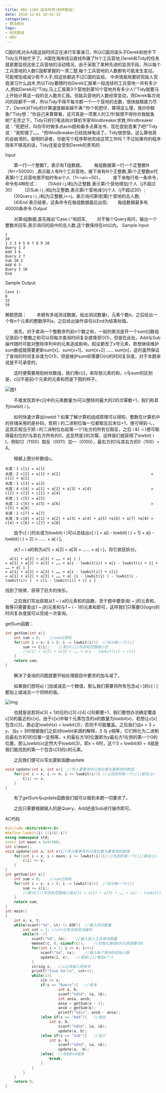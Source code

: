 ```yaml
---
title: HDU 1166 敌兵布阵(树状数组)
date: 2018-12-01 18:42:15
categories: 
- 算法相关
tags:
- 树状数组
- HDU
---
```

<meta name="referrer" content="no-referrer"/>
C国的死对头A国这段时间正在进行军事演习，所以C国间谍头子Derek和他手下Tidy又开始忙乎了。A国在海岸线沿直线布置了N个工兵营地,Derek和Tidy的任务就是要监视这些工兵营地的活动情况。由于采取了某种先进的监测手段，所以每个工兵营地的人数C国都掌握的一清二楚,每个工兵营地的人数都有可能发生变动，可能增加或减少若干人手,但这些都逃不过C国的监视。 
中央情报局要研究敌人究竟演习什么战术,所以Tidy要随时向Derek汇报某一段连续的工兵营地一共有多少人,例如Derek问:“Tidy,马上汇报第3个营地到第10个营地共有多少人!”Tidy就要马上开始计算这一段的总人数并汇报。但敌兵营地的人数经常变动，而Derek每次询问的段都不一样，所以Tidy不得不每次都一个一个营地的去数，很快就精疲力尽了，Derek对Tidy的计算速度越来越不满:"你个死肥仔，算得这么慢，我炒你鱿鱼!”Tidy想：“你自己来算算看，这可真是一项累人的工作!我恨不得你炒我鱿鱼呢!”无奈之下，Tidy只好打电话向计算机专家Windbreaker求救,Windbreaker说：“死肥仔，叫你平时做多点acm题和看多点算法书，现在尝到苦果了吧!”Tidy说："我知错了。。。"但Windbreaker已经挂掉电话了。Tidy很苦恼，这么算他真的会崩溃的，聪明的读者，你能写个程序帮他完成这项工作吗？不过如果你的程序效率不够高的话，Tidy还是会受到Derek的责骂的. 

Input

　　第一行一个整数T，表示有T组数据。 
　　每组数据第一行一个正整数N（N<=50000）,表示敌人有N个工兵营地，接下来有N个正整数,第i个正整数ai代表第i个工兵营地里开始时有ai个人（1<=ai<=50）。 
　　接下来每行有一条命令，命令有4种形式： 
　　(1)Add i j,i和j为正整数,表示第i个营地增加j个人（j不超过30） 
　　(2)Sub i j ,i和j为正整数,表示第i个营地减少j个人（j不超过30）; 
　　(3)Query i j ,i和j为正整数,i<=j，表示询问第i到第j个营地的总人数; 
　　(4)End 表示结束，这条命令在每组数据最后出现; 
　　每组数据最多有40000条命令 
Output

　　对第i组数据,首先输出“Case i:”和回车, 
　　对于每个Query询问，输出一个整数并回车,表示询问的段中的总人数,这个数保持在int以内。 
Sample Input

```
1
10
1 2 3 4 5 6 7 8 9 10
Query 1 3
Add 3 6
Query 2 7
Sub 10 2
Add 6 3
Query 3 10
End 
```

Sample Output

```
Case 1:
6
33
59
```

解题思路：
　　本题有多组测试数据，给出测试数量t，元素个数n，之后给出一个有n个元素的整数序列a，之后给出操作语句以End为结束标值。

　　首先，对于查询一个整数序列前n个数之和，一般的做法是开一个sum[i]数组记录前i个整数之和可以将每次查询时间复杂度降至O(1)，但是在此处，Add与Sub操作随时可能对整除序列中的元素造成影响，假设更改了x号元素，若想继续维护sum数组就需要更新sum[x]、sum[x+1]、sum[x+2] …… sum[n]，这时虽然保证了查询的时间复杂度为O(1)，但是维护sum却需要O(n)的时间复杂度，对于本题来说是不可承受的。

　　这时便需要用到树状数组，我们用c[i]，来存放元素的和，c与sum的区别是，c[i]不是前i个元素的元素和而是下图的样子。

![图1](https://img2018.cnblogs.com/blog/1447131/201812/1447131-20181201170741378-1507510862.png)

　　不难发现其中c[i]中的元素数量为i可以整除的最大的2的次幂数+1，我们称其为lowbit( i )。

　　如何快速计算出lowbit？如果了解计算机组成原理可以得知，整数在计算机中的存储采用的是补码，若把 i 的二进制位每一位都取反后末位+1，便可得到-i，，这其实相当于把 i 的二进制位右起第一个1左方的所有位取反，之后 i &( -i )便可取得最右位的1与其右方所有的0，这显然是2的次幂。这样我们就获得了lowbit( i )，例如12（1100）取反（0011）加一（0100），最右方的1与其右方的0（100）= 4。

　　根据上图分析数组c。

```
长度：1 c[1] = a[1]
长度：2 c[2] = a[1] + a[2]                                         = c[1] + a[2]
长度：1 c[3] = a[3]
长度：4 c[4] = a[1] + a[2] + a[3] + a[4]                           = c[2] + c[3] + c[1] + a[4]
长度：1 c[5] = a[5]
长度：2 c[6] = a[5] + a[6]                                         = c[5] + a[6]
长度：1 c[7] = a[7]
长度：8 c[8] = a[1] + a[2] + a[3] + a[4] + a[5] +a[6] + a[7] +a[8] = c[4] + c[6] + c[7] + a[8]
```

　　由于c[ i ]的长度为lowbit( i )可以总结出c[ i ] = a[i - lowbit( i ) + 1] + a[i - lowbit( i ) + 2] + …… + a[ i ]。

　　从1 ~ i a的和为a[1] + a[2] + a[3] + …… + a[ i ]，将它疯狂拆分。

```
  a[1] + a[2] + a[3] + …… + a[ i ]
= a[1] + a[2] + a[3] + …… + a[i - lowbit(i)] + a[i - lowbit(i) + 1] + …… + a[ i ]
= a[1] + a[2] + a[3] + …… + a[i - lowbit(i)] + c[i]
= a[1] + a[2] + a[3] + …… + a[ (i - lowbit(i) ) - lowbit(i - lowbit(i)) ]  + c[i - lowbit(i)] + c[ i ]
```

找到了规律，获得了巨大的快乐。

　　之后我们写出获取从1 ~ i a的元素和的函数，至于题中要查询i ~ j的元素和，我等只需要查出1 ~ j的元素和与1 ~ i - 1的元素和即可，这样我们只需要O(logn)的时间复杂度就可以完成一次查询。

getSum函数：

```c++
int getSum(int x){
    int sum = 0;    //sum记录和
    for(int i = x; i > 0; i -= lowbit(i)){  //拆分每一个C[i]
        sum += C[i];    //累计C[i]将求和范围缩小至
        //a[1] + a[2] + a[3] + …… + a[i - lowbit(i)] + c[i]
    }
    return sum;
}
```

　　解决了查询的问题就要开始处理题目中要求的加与减了。

　　如果我们想将a[ i ]加或减去一个数值，那么我们需要将所有包含a[ i ]的c[ i ]都加上或减去一个同样的值。

![img](https://img2018.cnblogs.com/blog/1447131/201812/1447131-20181201181210054-926081251.png)

　　也就是说若将a[3] + 1对应的c[3] c[4] c[8]都要+1，我们要想办法确定覆盖c[3]的最近的c[x]，由于c[x]中每个元素包含的a的数量为lowbit(x)，若想让c[x]包含c[3]，那必定lowbit(x) > lowbit(3)，否则不可能覆盖。之后我们设x = 3 + y，当y = 3时根据我们之前对lowbit来源的解释，3 与 y相等，它们转化为二进制后最右方的1的位置一定相等，x 的最右方1的位置即为y最右方1左侧的第一个0的位置，那么lowbit(x)定然大于lowbit(3)，即x = 6时，这个3 + lowbit(6) = 4就是我们能找到的第一个包含c[3]的c的元素。

　　之后我们便可以写出更新函数update

```c++
void update(int x, int v){  //传入要更改的元素位置与要更改的数值
    for(int i = x; i <= n; i += lowbit(i)){ //让找到的每一个c[i]都加上v
        C[i] += v;
    }
}
```

　　有了getSum与update函数我们就可以做到本题一切要求了。

　　之后只需要根据输入的是Query、Add还是Sub进行操作即可。

AC代码

```c++
#include <bits/stdc++.h>
#define lowbit(i) ((i)&(-i))
using namespace std;
const int maxn = 5e4+100;
int c[maxn];
void update(int x, int v){//传入要更改的元素位置与要更改的数值
    for(int i = x; i < maxn; i += lowbit(i)){//让找到的每一个c[i]都加上v
        c[i] += v;
    }
}
int getSum(int x){
    int sum = 0;    //sum记录和
    for(int i = x; i > 0; i -= lowbit(i)){  //拆分每一个C[i]
        sum += c[i];
        //累计C[i]将求和范围缩小至a[1] + a[2] + a[3] + …… + a[i - lowbit(i)] + c[i]
    }
    return sum;
}
int main()
{
    int n, x, t;
    while(scanf("%d", &t) != EOF){  //输入测试数量
        int cnt = 1; //cnt记录当前测试编号
        while(t--){
            scanf("%d", &n);    //输入敌人工兵营地数量
            memset(c, 0, sizeof(c));    //初始化数组0的元素值都为0
            for(int i = 1; i <= n; i++){
                scanf("%d", &x);    //输入每个营地的初始人数
                update(i, x);   //更新c[i]增加x个人
            }
            string s;   //s记录输入的命令
            printf("Case %d:\n", cnt++);
            while(1){
                cin >> s;
                if(s == "Query"){   //查询
                        int a, b;
                        scanf("%d%d", &a, &b);
                        int ansa, ansb;
                        ansa = getSum(a - 1);
                        ansb = getSum(b);
                        printf("%d\n", ansb - ansa);
                }else if(s == "Add"){   //增加
                    int a, b;
                        scanf("%d%d", &a, &b);
                        update(a, b);
                }else if(s == "Sub"){   //减少
                    int a, b;
                        scanf("%d%d", &a, &b);
                        update(a, -b);
                }else{  //收到End结束
                    break;
                }
            }
        }
    }
    return 0;
}
```

